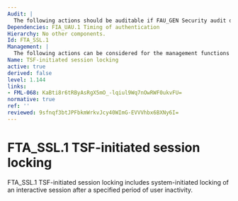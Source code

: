 ```yaml
---
Audit: |
  The following actions should be auditable if FAU_GEN Security audit data generation is included in the PP, PP-Module, functional package or ST: a) minimal: Locking of an interactive session by the session locking mechanism; b) minimal: Successful unlocking of an interactive session; c) basic: Any attempts at unlocking an interactive session.
Dependencies: FIA_UAU.1 Timing of authentication
Hierarchy: No other components.
Id: FTA_SSL.1
Management: |
  The following actions can be considered for the management functions in FMT: a) specification of the time of user inactivity after which lock-out occurs for an individual user; b) specification of the default time of user inactivity after which lock-out occurs; c) management of the events that occur prior to unlocking the session.
Name: TSF-initiated session locking
active: true
derived: false
level: 1.144
links:
- FML-068: KaBti8r6tRByAsRgX5mO_-lqiul9Wq7nOwRWF0ukvFU=
normative: true
ref: ''
reviewed: 9sfnqf3btJPFbkmWrkvJcy40WImG-EVVVhbx6BXNy6I=
---
```


# FTA_SSL.1 TSF-initiated session locking

FTA_SSL.1 TSF-initiated session locking includes system-initiated locking of an interactive session after a specified period of user inactivity.
